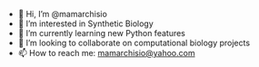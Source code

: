 - 👋 Hi, I’m @mamarchisio
- 👀 I’m interested in Synthetic Biology
- 🌱 I’m currently learning new Python features
- 💞️ I’m looking to collaborate on computational biology projects
- 📫 How to reach me: mamarchisio@yahoo.com

<!---
mamarchisio/mamarchisio is a ✨ special ✨ repository because its `README.md` (this file) appears on your GitHub profile.
You can click the Preview link to take a look at your changes.
--->
